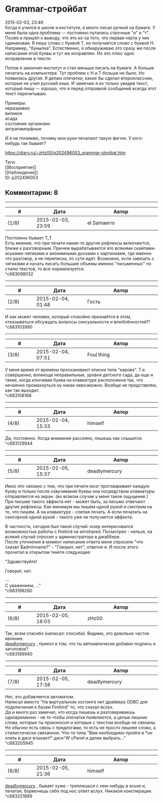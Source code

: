 Grammar-стройбат
================

  
2015-02-03, 23:49  
 Когда я учился в школе и институте, я много писал ручкой на бумаге. У меня была одна проблема -- постоянно путались строчные "н" и "т". Позже я пришёл к выводу, что это из-за того, что первая черта у них одинаковая. Я пишу слово с буквой Т, но получается слово с буквой Н. Например, "бунылка". Естественно, я обнаруживаю это сразу же после написания этой буквы и тут же исправляю. Но это плюс одно исправление в тексте.   
   
 Потом я закончил институт и стал меньше писать на бумаге. А больше печатать на компьютере. Тут проблем с Н и Т больше не было. Но появилась другая. Я делаю опечатки, какие бы сделал второклассник, которые не учил русский язык. И замечаю я их только увидев текст, который пишу -- хорошо, что я перед отправкой сообщений всегда этот текст перечитываю.   
   
 Примеры:   
 неразривно   
 виликое   
 асада   
 состояние организмо   
 антрапаморфные   
   
 И я не понимаю, почему мои руки печатают такую фигню. У кого-нибудь так бывает?   
  
<https://diary.ru/~zHz00/p202496053_grammar-strojbat.htm>  
  
Теги:  
[[Восприятие]]  
[[Наблюдения]]  
ID: p202496053  


Комментарии: 8
--------------

  


---



|         #         |              Дата              |                     Автор                     |           ID           |
| --- | --- | --- | --- |
| (1/8) | 2015-02-03, 23:59 | el Samaerro | c683098032 |

  
 Постоянно бывает Т\_Т   
 Есть мнение, что при печати какие-то другие рефлексы включаются, ближе к разговорным. Причем вырабатывается это всякими скайпами-аськами-чятиками и анонимными досками с картинками, где именно что разговор, а не переписка, по сути идет. Возможно, если завязать с чятиками и начать писать большие объемы именно "письменных" по стилю текстов, то все нормализуется.   
 ^c683098032

---



|         #         |              Дата              |                     Автор                     |           ID           |
| --- | --- | --- | --- |
| (2/8) | 2015-02-04, 01:48 | Гость | c683103990 |

  
 И как может человек, который спокойно признаётся в этом, отказываться обсуждать вопросы сексуальности и влюблённостей?!   
 ^c683103990

---



|         #         |              Дата              |                     Автор                     |           ID           |
| --- | --- | --- | --- |
| (3/8) | 2015-02-04, 07:51 | Foul thing | c683108168 |

  
 У меня время от времени проскакивают описки типа "карова". Т.е. совершенно, вопиюще неправильные, уровня детского сада, да еще и такие, когда ключевая буква на клавиатуре расположена так, что нечаянно промахнуться ну никак невозможно. Вообще не представляю, как так выходит.   
 ^c683108168

---



|         #         |              Дата              |                     Автор                     |           ID           |
| --- | --- | --- | --- |
| (4/8) | 2015-02-04, 15:33 | himself | c683129944 |

  
 Да, постоянно. Когда внимание рассеяно, пишешь как слышится.   
 ^c683129944

---



|         #         |              Дата              |                     Автор                     |           ID           |
| --- | --- | --- | --- |
| (5/8) | 2015-02-05, 15:37 | deadlymercury | c683198260 |

  
 Имхо это связано с тем, что при печати мозг проговаривает каждую букву и только после озвучивания буквы она посредством клавиатуры отправляется на экран. (во всяком случае у меня такое ощущение.)   
 При письме такого эффекта нет - может быть, за письмо отвечают другие рефлексы. Как минимум мы пишем одной рукой и смотрим на то, что пишем. А на клавиатуре - слепая печать. А если печатать на сенсорной одной рукой - такого уже не получается эффекта.   
   
 В частности, сегодня был такой случай: юзер интересовался возможностью работы с firebird на winshared. Посмотрел - нельзя, на всякий случай спросил у администратора в джаббере.   
 После уточнения в момент написания ответа меня спросили "что сказал $adminname?" - "Говорит, нет", ответил я. И после этого прочитал в открытом тикете следующее:   
   
 "Здравствуйте!   
   
 Говорит, нет.   
   
 --   
 С уважением, ..."   
 ^c683198260

---



|         #         |              Дата              |                     Автор                     |           ID           |
| --- | --- | --- | --- |
| (6/8) | 2015-02-05, 16:03 | zHz00 | c683199940 |

  
 Так, всем спасибо (написал: спосиба). Видимо, это довольно частое явление.   
  [deadlymercury](http://crazysupp.diary.ru "Записки безумного саппорта")  , прикол в том, что ты автоматически добавил подпись и заголовок?   
 ^c683199940

---



|         #         |              Дата              |                     Автор                     |           ID           |
| --- | --- | --- | --- |
| (7/8) | 2015-02-05, 17:38 | deadlymercury | c683205945 |

  
 Нет, это добавляется автоматом.   
 Написал вместо "На виртуальном хостинге нет драйвера ODBC для подключения к базам Firebird" то, что сказал вслух.   
 Да и много раз замечал, что когда пишешь и разговариваешь одновременно - не то чтобы опечатки появляются, а целые лишние слова, которые ты произносил и которые с текстом вообще не связаны. Но обычно есть связь с предлогами, то есть не просто лишнее слово, а стилистически связанное. Что-то типа "Вам необходимо пройти в \*он опять в диск втыкает!" диск^W cPanel и далее выбрать..."   
 ^c683205945

---



|         #         |              Дата              |                     Автор                     |           ID           |
| --- | --- | --- | --- |
| (8/8) | 2015-02-05, 21:36 | himself | c683221889 |

  
  [deadlymercury](http://crazysupp.diary.ru "Записки безумного саппорта")  , бывает хуже - треплешься с кем-нибудь в аське и, печатая, бормочешь себе под нос ответ вслух. Никакой конспирации.   
 ^c683221889